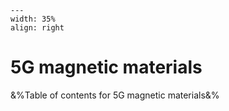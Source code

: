 
```{figure} /figures/busy.png
---
width: 35%
align: right
```
# 5G magnetic materials

&%Table of contents for 5G magnetic materials&%